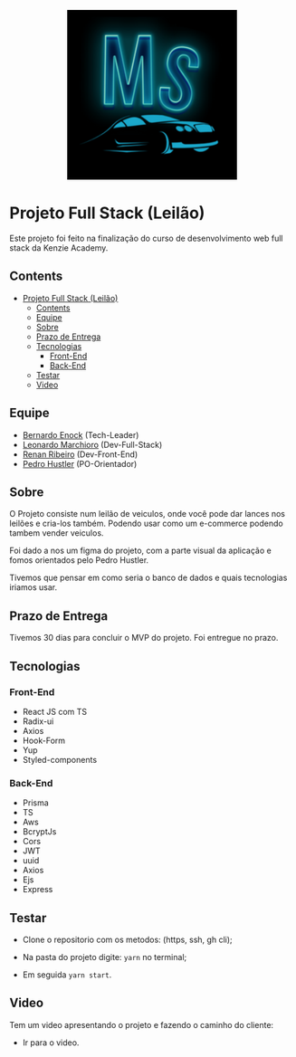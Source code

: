 <p align="center"><a href="https://motors17.vercel.app/" target="_blank"><img src="https://github.com/bernardoenock/motors17/blob/main/public/android-chrome-256x256.png?raw=true" width="300" alt="Logo Motorshop"></a></p>

# Projeto Full Stack (Leilão)

Este projeto foi feito na finalização do curso de desenvolvimento web full stack da Kenzie Academy.

## Contents

- [Projeto Full Stack (Leilão)](#projeto-full-stack-leilão)
  - [Contents](#contents)
  - [Equipe](#equipe)
  - [Sobre](#sobre)
  - [Prazo de Entrega](#prazo-de-entrega)
  - [Tecnologias](#tecnologias)
    - [Front-End](#front-end)
    - [Back-End](#back-end)
  - [Testar](#testar)
  - [Video](#video)

## Equipe

- [Bernardo Enock](https://www.linkedin.com/in/bernardoenock/) (Tech-Leader)
- [Leonardo Marchioro](https://www.linkedin.com/in/leonardo-marchioro/) (Dev-Full-Stack)
- [Renan Ribeiro](https://www.linkedin.com/in/renandcr/) (Dev-Front-End)
- [Pedro Hustler](https://www.linkedin.com/in/pedrofhasler/) (PO-Orientador)

## Sobre

O Projeto consiste num leilão de veiculos, onde você pode dar lances nos leilões e cria-los também. Podendo usar como um e-commerce podendo tambem vender veiculos.

Foi dado a nos um figma do projeto, com a parte visual da aplicação e fomos orientados pelo Pedro Hustler.

Tivemos que pensar em como seria o banco de dados e quais tecnologias iriamos usar.

## Prazo de Entrega

Tivemos 30 dias para concluir o MVP do projeto. Foi entregue no prazo.

## Tecnologias

### Front-End

- React JS com TS
- Radix-ui
- Axios
- Hook-Form
- Yup
- Styled-components

### Back-End

- Prisma
- TS
- Aws
- BcryptJs
- Cors
- JWT
- uuid
- Axios
- Ejs
- Express

## Testar

- Clone o repositorio com os metodos: (https, ssh, gh cli);

- Na pasta do projeto digite: `yarn` no terminal;
- Em seguida `yarn start`.

## Video

Tem um video apresentando o projeto e fazendo o caminho do cliente:

- Ir para o video.
